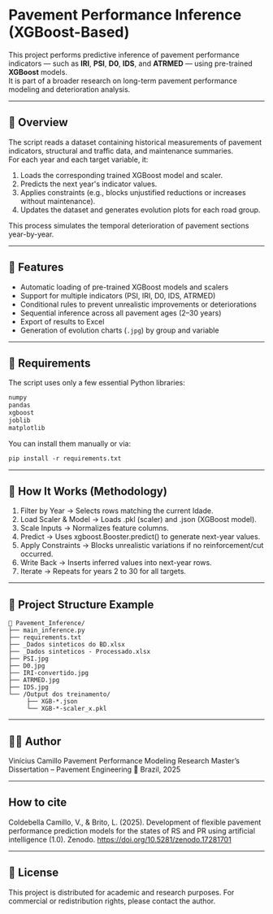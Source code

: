 # Pavement Performance Inference (XGBoost-Based)

This project performs predictive inference of pavement performance indicators — such as **IRI**, **PSI**, **D0**, **IDS**, and **ATRMED** — using pre-trained **XGBoost** models.  
It is part of a broader research on long-term pavement performance modeling and deterioration analysis.

---

## 📘 Overview

The script reads a dataset containing historical measurements of pavement indicators, structural and traffic data, and maintenance summaries.  
For each year and each target variable, it:
1. Loads the corresponding trained XGBoost model and scaler.
2. Predicts the next year's indicator values.
3. Applies constraints (e.g., blocks unjustified reductions or increases without maintenance).
4. Updates the dataset and generates evolution plots for each road group.

This process simulates the temporal deterioration of pavement sections year-by-year.

---

## 🧩 Features

- Automatic loading of pre-trained XGBoost models and scalers  
- Support for multiple indicators (PSI, IRI, D0, IDS, ATRMED)  
- Conditional rules to prevent unrealistic improvements or deteriorations  
- Sequential inference across all pavement ages (2–30 years)  
- Export of results to Excel  
- Generation of evolution charts (`.jpg`) by group and variable  

---

## 🧠 Requirements

The script uses only a few essential Python libraries:

```txt
numpy
pandas
xgboost
joblib
matplotlib
```

You can install them manually or via:
```txt
pip install -r requirements.txt
```

---

## 🧮 How It Works (Methodology)

1. Filter by Year → Selects rows matching the current Idade.
2. Load Scaler & Model → Loads .pkl (scaler) and .json (XGBoost model).
3. Scale Inputs → Normalizes feature columns.
4. Predict → Uses xgboost.Booster.predict() to generate next-year values.
5. Apply Constraints → Blocks unrealistic variations if no reinforcement/cut occurred.
6. Write Back → Inserts inferred values into next-year rows.
7. Iterate → Repeats for years 2 to 30 for all targets.

---

## 📂 Project Structure Example
```
📁 Pavement_Inference/
├── main_inference.py
├── requirements.txt
├── _Dados sinteticos do BD.xlsx
├── _Dados sinteticos - Processado.xlsx
├── PSI.jpg
├── D0.jpg
├── IRI-convertido.jpg
├── ATRMED.jpg
├── IDS.jpg
└── /Output dos treinamento/
     ├── XGB-*.json
     └── XGB-*-scaler_x.pkl
```

---

## 🧑‍🔬 Author

Vinícius Camillo
Pavement Performance Modeling Research
Master’s Dissertation – Pavement Engineering
📍 Brazil, 2025

---

## How to cite
Coldebella Camillo, V., & Brito, L. (2025). Development of flexible pavement performance prediction models for the states of RS and PR using artificial intelligence (1.0). Zenodo. https://doi.org/10.5281/zenodo.17281701

---

## 🧱 License

This project is distributed for academic and research purposes.
For commercial or redistribution rights, please contact the author.

